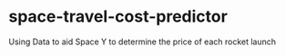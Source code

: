# space-travel-cost-predictor
Using Data to aid Space Y to determine the price of each rocket launch

